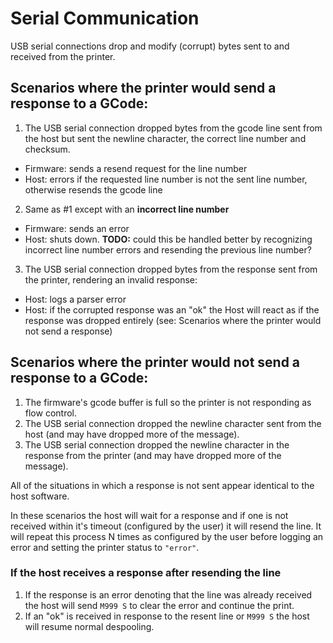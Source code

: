 # Serial Communication

USB serial connections drop and modify (corrupt) bytes sent to and received from the printer.


## Scenarios where the printer **would** send a response to a GCode:

1. The USB serial connection dropped bytes from the gcode line sent from the host but sent the newline character, the correct line number and checksum.
  * Firmware: sends a resend request for the line number
  * Host: errors if the requested line number is not the sent line number, otherwise resends the gcode line
2. Same as \#1 except with an **incorrect line number**
  * Firmware: sends an error
  * Host: shuts down. **TODO:** could this be handled better by recognizing incorrect line number errors and resending the previous line number?
3. The USB serial connection dropped bytes from the response sent from the printer, rendering an invalid response:
  * Host: logs a parser error
  * Host: if the corrupted response was an "ok" the Host will react as if the response was dropped entirely (see: Scenarios where the printer would not send a response)

## Scenarios where the printer **would not** send a response to a GCode:

1. The firmware's gcode buffer is full so the printer is not responding as flow control.
3. The USB serial connection dropped the newline character sent from the host (and may have dropped more of the message).
5. The USB serial connection dropped the newline character in the response from the printer (and may have dropped more of the message).

All of the situations in which a response is not sent appear identical to the host software.

In these scenarios the host will wait for a response and if one is not received within it's timeout (configured by the user) it will resend the line. It will repeat this process N times as configured by the user before logging an error and setting the printer status to `"error"`.

### If the host receives a response after resending the line

1. If the response is an error denoting that the line was already received the host will send `M999 S` to clear the error and continue the print.
2. If an "ok" is received in response to the resent line or `M999 S` the host will resume normal despooling.
